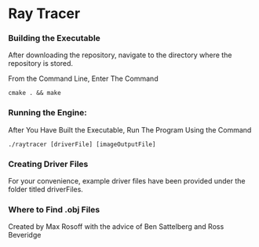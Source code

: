 # Ray Tracer

### Building the Executable

After downloading the repository, navigate to the directory where the repository is stored.

From the Command Line, Enter The Command

```
cmake . && make
```

### Running the Engine:

After You Have Built the Executable, Run The Program Using the Command 

```
./raytracer [driverFile] [imageOutputFile]
```

### Creating Driver Files

For your convenience, example driver files have been provided under the folder titled driverFiles.

### Where to Find .obj Files

Created by Max Rosoff with the advice of Ben Sattelberg and Ross Beveridge